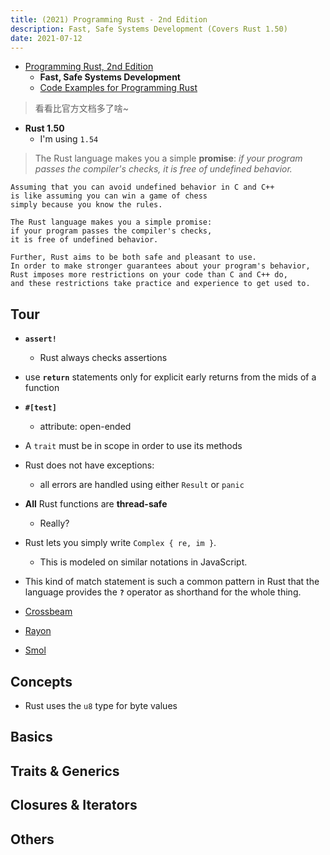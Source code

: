 ```yaml
---
title: (2021) Programming Rust - 2nd Edition
description: Fast, Safe Systems Development (Covers Rust 1.50)
date: 2021-07-12
---
```


* [Programming Rust, 2nd Edition](https://book.douban.com/subject/34973905/)
  - **Fast, Safe Systems Development**
  - [Code Examples for Programming Rust](https://github.com/ProgrammingRust/examples)

> 看看比官方文档多了啥~

* **Rust 1.50**
  - I'm using `1.54`

> The Rust language makes you a simple **promise**:
> *if your program passes the compiler's checks,*
> *it is free of undefined behavior.*

```
Assuming that you can avoid undefined behavior in C and C++
is like assuming you can win a game of chess
simply because you know the rules.

The Rust language makes you a simple promise:
if your program passes the compiler's checks,
it is free of undefined behavior.

Further, Rust aims to be both safe and pleasant to use.
In order to make stronger guarantees about your program's behavior,
Rust imposes more restrictions on your code than C and C++ do,
and these restrictions take practice and experience to get used to.
```

## Tour

* **`assert!`**
  - Rust always checks assertions

* use **`return`** statements only for explicit early returns from the mids of a function

* **`#[test]`**
  - attribute: open-ended

* A `trait` must be in scope in order to use its methods

* Rust does not have exceptions:
  - all errors are handled using either `Result` or `panic`

* **All** Rust functions are **thread-safe**
  - Really?

* Rust lets you simply write `Complex { re, im }`.
  - This is modeled on similar notations in JavaScript.

* This kind of match statement is such a common pattern in Rust
  that the language provides the **`?`** operator
  as shorthand for the whole thing.

* [Crossbeam](https://github.com/crossbeam-rs/crossbeam)
* [Rayon](https://github.com/rayon-rs/rayon)
* [Smol](https://github.com/smol-rs/smol)

## Concepts

* Rust uses the `u8` type for byte values




## Basics

## Traits & Generics

## Closures & Iterators

## Others

